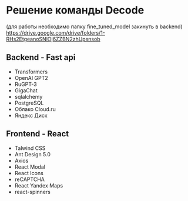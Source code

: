 # Решение команды Decode
(для работы необходимо папку fine_tuned_model закинуть в backend) https://drive.google.com/drive/folders/1-RHs2EtgeanoSNlOj6ZZBN2zhUpsnsob
## Backend - Fast api
- Transformers
- OpenAI GPT2 
- RuGPT-3
- GigaChat
- sqlalchemy
- PostgreSQL
- Облако Сloud.ru
- Яндекс Диск
## Frontend - React
- Talwind CSS
- Ant Design 5.0
- Axios
- React Modal
- React Icons
- reCAPTCHA
- React Yandex Maps
- react-spinners